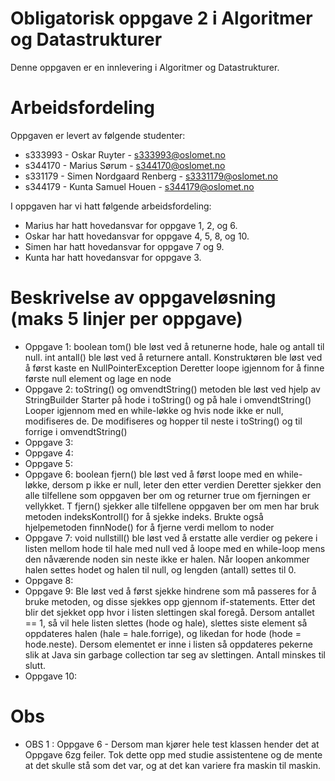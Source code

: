 # Obligatorisk oppgave 2 i Algoritmer og Datastrukturer

Denne oppgaven er en innlevering i Algoritmer og Datastrukturer. 

# Arbeidsfordeling

Oppgaven er levert av følgende studenter:
* s333993 - Oskar Ruyter - s333993@oslomet.no
* s344170 - Marius Sørum - s344170@oslomet.no
* s331179 - Simen Nordgaard Renberg - s3331179@oslomet.no
* s344179 - Kunta Samuel Houen - s344179@oslomet.no

I oppgaven har vi hatt følgende arbeidsfordeling:
* Marius har hatt hovedansvar for oppgave 1, 2, og 6. 
* Oskar har hatt hovedansvar for oppgave 4, 5, 8, og 10. 
* Simen har hatt hovedansvar for oppgave 7 og 9. 
* Kunta har hatt hovedansvar for oppgave 3.

# Beskrivelse av oppgaveløsning (maks 5 linjer per oppgave)

* Oppgave 1: boolean tom() ble løst ved å retunerne hode, hale og antall til null.
int antall() ble løst ved å returnere antall.
Konstruktøren ble løst ved å først kaste en NullPointerException
Deretter loope igjennom for å finne første null element og lage en node
* Oppgave 2: toString() og omvendtString() metoden ble løst ved hjelp av StringBuilder
Starter på hode i toString() og på hale i omvendtString()
Looper igjennom med en while-løkke og hvis node ikke er null, modifiseres de. 
De modifiseres og hopper til neste i toString() og til forrige i omvendtString()
* Oppgave 3:
* Oppgave 4:
* Oppgave 5:
* Oppgave 6: boolean fjern() ble løst ved å først loope med en while-løkke, dersom p ikke er null, leter den etter verdien
Deretter sjekker den alle tilfellene som oppgaven ber om og returner true om fjerningen er vellykket.
T fjern() sjekker alle tilfellene oppgaven ber om men har bruk metoden indeksKontroll() for å sjekke indeks.
Brukte også hjelpemetoden finnNode() for å fjerne verdi mellom to noder
* Oppgave 7: void nullstill() ble løst ved å erstatte alle verdier og pekere i listen mellom hode til hale med null ved å loope med en while-loop mens den nåværende noden sin neste ikke er halen. Når loopen ankommer halen settes hodet og halen til null, og lengden (antall) settes til 0.
* Oppgave 8:
* Oppgave 9: Ble løst ved å først sjekke hindrene som må passeres for å bruke metoden, og disse sjekkes opp gjennom if-statements. Etter det blir det sjekket opp hvor i listen slettingen skal foregå. Dersom antallet == 1, så vil hele listen slettes (hode og hale), slettes siste element så oppdateres halen (hale = hale.forrige), og likedan for hode (hode = hode.neste). Dersom elementet er inne i listen så oppdateres pekerne slik at Java sin garbage collection tar seg av slettingen. Antall minskes til slutt.
* Oppgave 10:


# Obs
* OBS 1 : Oppgave 6 - Dersom man kjører hele test klassen hender det at Oppgave 6zg feiler. Tok dette opp med studie assistentene og de mente at det skulle stå som det var, og at det kan variere fra maskin til maskin.
